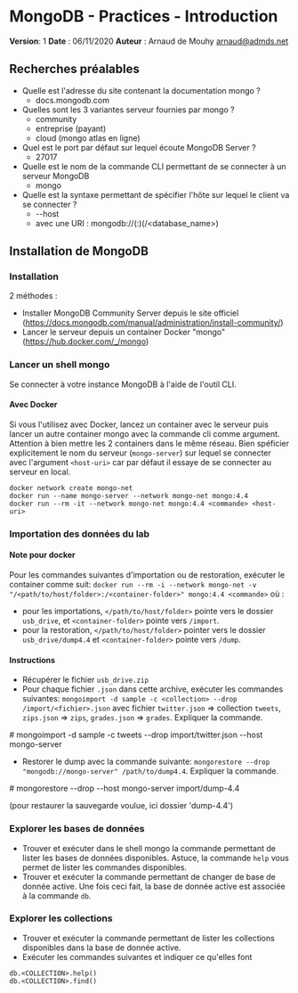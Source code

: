 # MongoDB - Practices - Introduction

**Version**: 1
**Date** : 06/11/2020
**Auteur** : Arnaud de Mouhy arnaud@admds.net

## Recherches préalables

- Quelle est l'adresse du site contenant la documentation mongo ?
    * docs.mongodb.com
- Quelles sont les 3 variantes serveur fournies par mongo ?
    * community
    * entreprise (payant)
    * cloud (mongo atlas en ligne)
- Quel est le port par défaut sur lequel écoute MongoDB Server ?
    * 27017
- Quelle est le nom de la commande CLI permettant de se connecter à un serveur MongoDB
    * mongo
- Quelle est la syntaxe permettant de spécifier l'hôte sur lequel le client va se connecter ?
    * --host
    * avec une URI : mongodb://<host>(:<port>)(/<database_name>)

## Installation de MongoDB

### Installation

2 méthodes :
- Installer MongoDB Community Server depuis le site officiel (https://docs.mongodb.com/manual/administration/install-community/)
- Lancer le serveur depuis un container Docker "mongo" (https://hub.docker.com/_/mongo)

### Lancer un shell mongo

Se connecter à votre instance MongoDB à l'aide de l'outil CLI. 

#### Avec Docker

Si vous l'utilisez avec Docker, lancez un container avec le serveur puis lancer un autre container mongo avec la commande cli comme argument. Attention à bien mettre les 2 containers dans le même réseau. Bien spéficier explicitement le nom du serveur (`mongo-server`) sur lequel se connecter avec l'argument `<host-uri>` car par défaut il essaye de se connecter au serveur en local.

```
docker network create mongo-net
docker run --name mongo-server --network mongo-net mongo:4.4
docker run --rm -it --network mongo-net mongo:4.4 <commande> <host-uri>
```

### Importation des données du lab

#### Note pour docker
Pour les commandes suivantes d'importation ou de restoration, exécuter le container comme suit: `docker run --rm -i --network mongo-net -v "/<path/to/host/folder>:/<container-folder>" mongo:4.4 <commande>` où :
- pour les importations, `</path/to/host/folder>` pointe vers le dossier `usb_drive`, et `<container-folder>` pointe vers `/import`.
- pour la restoration, `</path/to/host/folder>` pointer vers le dossier `usb_drive/dump4.4` et `<container-folder>` pointe vers `/dump`.

#### Instructions
- Récupérer le fichier `usb_drive.zip`
- Pour chaque fichier `.json` dans cette archive, exécuter les commandes suivantes: `mongoimport -d sample -c <collection> --drop /import/<fichier>.json` avec fichier `twitter.json` => collection `tweets`, `zips.json` => `zips`, `grades.json` => `grades`. Expliquer la commande.  

\# mongoimport -d sample -c tweets --drop import/twitter.json --host mongo-server

- Restorer le dump avec la commande suivante: `mongorestore --drop "mongodb://mongo-server" /path/to/dump4.4`. Expliquer la commande.

\# mongorestore --drop --host mongo-server import/dump-4.4

(pour restaurer la sauvegarde voulue, ici dossier 'dump-4.4')

### Explorer les bases de données
- Trouver et exécuter dans le shell mongo la commande permettant de lister les bases de données disponibles. Astuce, la commande `help` vous permet de lister les commandes disponibles.
- Trouver et exécuter la commande permettant de changer de base de donnée active. Une fois ceci fait, la base de donnée active est associée à la commande `db`.

### Explorer les collections
- Trouver et exécuter la commande permettant de lister les collections disponibles dans la base de donnée active.
- Exécuter les commandes suivantes et indiquer ce qu'elles font
```
db.<COLLECTION>.help()
db.<COLLECTION>.find()
```